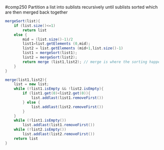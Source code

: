 #comp250 
Partition a list into sublists recursively until sublists sorted which are then merged back together

```java
mergeSort(list){
	if (list.size()<=1)
		return list
	else {
		mid = (list.size()-1)/2
		list1=list.getElements (0,mid);
		list2 = list.getElements (mid+1,list.size()-1)
		list1 = mergeSort(list1);
		list2 = mergeSort(list2);
		return merge (list1,list2); // merge is where the sorting happens with dual pointers
	}
}
```

```java
merge(list1,list2){
	list = new list;
	while (!list1.isEmpty && !list2.isEmpty){
		if (list1.get(0)<list2.get(0)){
			list.addlast(list1.removeFirst())
		} else {
			list.addlast(list2.removeFirst())
		}
	}
	while (!list1.isEmpty())
		list.addlast(list1.removeFirst())
	while (!list2.isEmpty())
		list.addlast(list2.removeFirst())
	return list
}
```